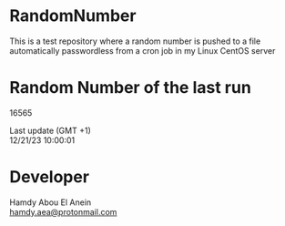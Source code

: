# RandomNumber    
This is a test repository where a random number is pushed to a file automatically passwordless from a cron job in my Linux CentOS server    
# Random Number of the last run   
16565
      
Last update (GMT +1)    
12/21/23 10:00:01
# Developer    
Hamdy Abou El Anein   
hamdy.aea@protonmail.com
